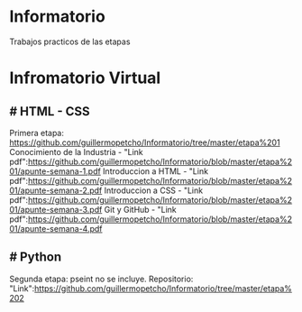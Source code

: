 # Informatorio
Trabajos practicos de las etapas

# Infromatorio Virtual

## # HTML - CSS
Primera etapa:
https://github.com/guillermopetcho/Informatorio/tree/master/etapa%201
Conocimiento de la Industria - "Link pdf":https://github.com/guillermopetcho/Informatorio/blob/master/etapa%201/apunte-semana-1.pdf
Introduccion a HTML - "Link pdf":https://github.com/guillermopetcho/Informatorio/blob/master/etapa%201/apunte-semana-2.pdf
Introduccion a CSS - "Link pdf":https://github.com/guillermopetcho/Informatorio/blob/master/etapa%201/apunte-semana-3.pdf
Git y GitHub - "Link pdf":https://github.com/guillermopetcho/Informatorio/blob/master/etapa%201/apunte-semana-4.pdf


## # Python
Segunda etapa:
pseint no se incluye.
Repositorio: "Link":https://github.com/guillermopetcho/Informatorio/tree/master/etapa%202




